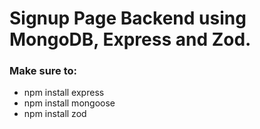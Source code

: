 # Signup Page Backend using MongoDB, Express and Zod.
### Make sure to:
* npm install express
* npm install mongoose
* npm install zod

